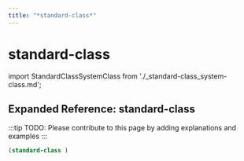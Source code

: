 ```yaml
---
title: "*standard-class*"
---
```


# standard-class

import StandardClassSystemClass from './_standard-class_system-class.md';

<StandardClassSystemClass />

## Expanded Reference: standard-class

:::tip
TODO: Please contribute to this page by adding explanations and examples
:::

```lisp
(standard-class )
```
